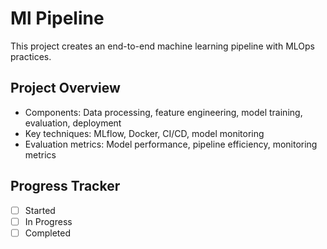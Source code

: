 # Ml Pipeline
This project creates an end-to-end machine learning pipeline with MLOps practices.

## Project Overview
- Components: Data processing, feature engineering, model training, evaluation, deployment
- Key techniques: MLflow, Docker, CI/CD, model monitoring
- Evaluation metrics: Model performance, pipeline efficiency, monitoring metrics

## Progress Tracker
- [ ] Started
- [ ] In Progress
- [ ] Completed
